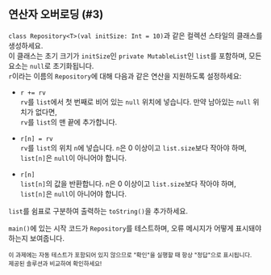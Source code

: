 ## 연산자 오버로딩 (#3)

`class Repository<T>(val initSize: Int = 10)`과 같은 컬렉션 스타일의 클래스를 생성하세요.  
이 클래스는 초기 크기가 `initSize`인 `private MutableList`인 `list`를 포함하며, 모든 요소는 `null`로 초기화됩니다.  
`r`이라는 이름의 `Repository`에 대해 다음과 같은 연산을 지원하도록 설정하세요:

- `r += rv`   
  `rv`를 `list`에서 첫 번째로 비어 있는 `null` 위치에 넣습니다. 만약 남아있는 `null` 위치가 없다면,  
  `rv`를 `list`의 맨 끝에 추가합니다.

- `r[n] = rv`  
  `rv`를 `list`의 위치 `n`에 넣습니다. `n`은 0 이상이고 `list.size`보다 작아야 하며,  
  `list[n]`은 `null`이 아니어야 합니다.

- `r[n]`  
  `list[n]`의 값을 반환합니다. `n`은 0 이상이고 `list.size`보다 작아야 하며,  
  `list[n]`은 `null`이 아니어야 합니다.

`list`를 쉼표로 구분하여 출력하는 `toString()`을 추가하세요.

`main()`에 있는 시작 코드가 `Repository`를 테스트하며, 오류 메시지가 어떻게 표시돼야 하는지 보여줍니다.

<sub> 이 과제에는 자동 테스트가 포함되어 있지 않으므로
"확인"을 실행할 때 항상 "정답"으로 표시됩니다.  
제공된 솔루션과 비교하여 확인하세요! </sub>
